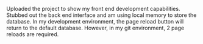 Uploaded the project to show my front end development capabilities. Stubbed out the back end interface and am using local memory to store the database.
In my development environment, the page reload button will return to the default database. However, in my git environment, 2 page reloads are required. 
